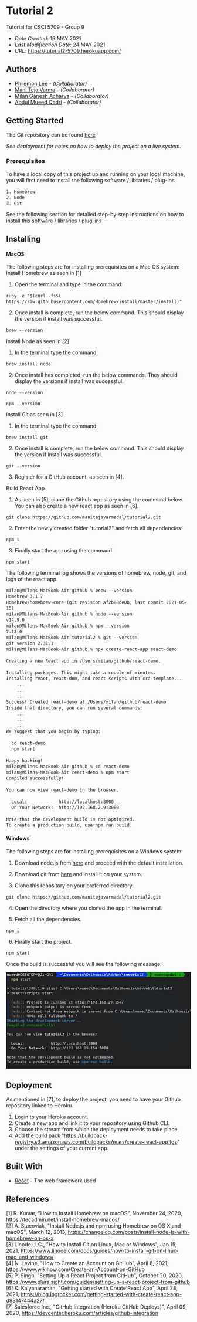 # Tutorial 2

Tutorial for CSCI 5709 - Group 9

* *Date Created*: 19 MAY 2021
* *Last Modification Date*: 24 MAY 2021
* *URL*: <https://tutorial2-5709.herokuapp.com/>

## Authors

* [Philemon Lee](philemon.lee@dal.ca) - *(Collaborator)*
* [Mani Teja Varma](manitejavarma@dal.ca) - *(Collaborator)*
* [Milan Ganesh Acharya](ml650738@dal.ca) - *(Collaborator)*
* [Abdul Mueed Qadri](ab291996@dal.ca) - *(Collaborator)*


## Getting Started

The Git repository can be found [here](https://github.com/manitejavarmadal/tutorial2.git)

*See deployment for notes on how to deploy the project on a live system.*

### Prerequisites

To have a local copy of this project up and running on your local machine, you will first need to install the following software / libraries / plug-ins

```
1. Homebrew
2. Node
3. Git
```

See the following section for detailed step-by-step instructions on how to install this software / libraries / plug-ins

## Installing

#### **MacOS**
The following steps are for installing prerequisites on a Mac OS system:  
Install Homebrew as seen in [1]
1. Open the terminal and type in the command:
```
ruby -e "$(curl -fsSL https://raw.githubusercontent.com/Homebrew/install/master/install)"
```
2. Once install is complete, run the below command. This should display the version if install was successful.
```
brew --version
```

Install Node as seen in [2]
1. In the terminal type the command:
```
brew install node
```
2. Once install has completed, run the below commands. They should display the versions if install was successful.
```
node --version
```
```
npm --version
```

Install Git as seen in [3]
1. In the terminal type the command:
```
brew install git
```
2. Once install is complete, run the below command. This should display the version if install was successful.
```
git --version
```
3. Register for a GitHub account, as seen in [4].

Build React App  
1. As seen in [5], clone the Github repository using the command below. You can also create a new react app as seen in [6].
```
git clone https://github.com/manitejavarmadal/tutorial2.git
```
2. Enter the newly created folder "tutorial2" and fetch all dependencies:
```
npm i
```
3. Finally start the app using the command
```
npm start
```

The following terminal log shows the versions of homebrew, node, git, and logs of the react app.
```
milan@Milans-MacBook-Air github % brew --version
Homebrew 3.1.7
Homebrew/homebrew-core (git revision af2b88de0b; last commit 2021-05-15)
milan@Milans-MacBook-Air github % node --version
v14.9.0
milan@Milans-MacBook-Air github % npm --version
7.13.0
milan@Milans-MacBook-Air tutorial2 % git --version
git version 2.31.1
milan@Milans-MacBook-Air github % npx create-react-app react-demo

Creating a new React app in /Users/milan/github/react-demo.

Installing packages. This might take a couple of minutes.
Installing react, react-dom, and react-scripts with cra-template...
    ...
    ...
    ...
Success! Created react-demo at /Users/milan/github/react-demo
Inside that directory, you can run several commands:
    ...
    ...
    ...
We suggest that you begin by typing:

  cd react-demo
  npm start

Happy hacking!
milan@Milans-MacBook-Air github % cd react-demo
milan@Milans-MacBook-Air react-demo % npm start
Compiled successfully!

You can now view react-demo in the browser.

  Local:            http://localhost:3000
  On Your Network:  http://192.168.2.9:3000

Note that the development build is not optimized.
To create a production build, use npm run build.
```

#### **Windows**
The following steps are for installing prerequisites on a Windows system:

1. Download node.js from [here](https://nodejs.org/dist/v14.17.0/node-v14.17.0-x86.msi) and proceed with the default installation.

2. Download git from [here](https://git-scm.com/downloads) and install it on your system.

3. Clone this repository on your preferred directory.
```
git clone https://github.com/manitejavarmadal/tutorial2.git
```

4. Open the directory where you cloned the app in the terminal.

5. Fetch all the dependencies.
```
npm i
```

6. Finally start the project.
```
npm start   
```

Once the build is successful you will see the following message:

![Success Build Message](public/images/success_build_message.jpg)


## Deployment

As mentioned in [7], to deploy the project, you need to have your Github repository linked to Heroku.

1. Login to your Heroku account.
2. Create a new app and link it to your repository using Github CLI.
3. Choose the stream from which the deployment needs to take place.
4. Add the build pack "https://buildpack-registry.s3.amazonaws.com/buildpacks/mars/create-react-app.tgz" under the settings of your current app.

## Built With

* [React](https://reactjs.org/) - The web framework used


## References
[1] R. Kumar, "How to Install Homebrew on macOS", November 24, 2020, https://tecadmin.net/install-homebrew-macos/  
[2] A. Stacoviak, "Install Node.js and npm using Homebrew on OS X and macOS", March 12, 2013, https://changelog.com/posts/install-node-js-with-homebrew-on-os-x  
[3] Linode LLC., "How to Install Git on Linux, Mac or Windows", Jan 15, 2021, https://www.linode.com/docs/guides/how-to-install-git-on-linux-mac-and-windows/  
[4] N. Levine, "How to Create an Account on GitHub", April 8, 2021, https://www.wikihow.com/Create-an-Account-on-GitHub  
[5] P. Singh, "Setting Up a React Project from GitHub", October 20, 2020, https://www.pluralsight.com/guides/setting-up-a-react-project-from-github  
[6] K. Kalyanaraman, "Getting started with Create React App", April 28, 2021, https://blog.logrocket.com/getting-started-with-create-react-app-d93147444a27/    
[7] Salesforce Inc., "GitHub Integration (Heroku GitHub Deploys)", April 09, 2020, https://devcenter.heroku.com/articles/github-integration
